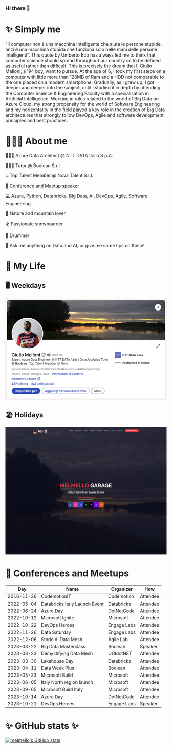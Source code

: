 ### Hi there 👋

# ✨ Simply me

"Il computer non è una macchina intelligente che aiuta le persone stupide, anzi è una macchina stupida che funziona solo nelle mani delle persone intelligenti".
This quote by Umberto Eco has always led me to think that computer science should spread throughout our country so to be defined as useful rather than difficult. This is precisely the dream that I, Giulio Melloni, a '94 boy, want to pursue. At the age of 6, I took my first steps on a computer with little more than 128MB of Ram and a HDD not comparable to the one placed on a modern smartphone. Gradually, as I grew up, I got deeper and deeper into the subject, until I studied it in depth by attending the Computer Science & Engineering Faculty with a specialisation in Artificial Intelligence. Working in roles related to the world of Big Data on Azure Cloud, my strong propensity for the world of Software Engineering and my horizontality in the field played a key role in the creation of Big Data architectures that strongly follow DevOps, Agile and software development principles and best practices.

# 🤷🏼‍♂️ About me

👨🏼‍💻 Azure Data Architect @ NTT DATA Italia S.p.A.

👨🏻‍🏫 Tutor @ Boolean S.r.l.

🔝 Top Talent Member @ Nova Talent S.r.l.

🤩 Conference and Meetup speaker

💻 Azure, Python, Databricks, Big Data, AI, DevOps, Agile, Software Engineering

🌱 Nature and mountain lover

🏂 Passionate snowboarder

🥁 Drummer

💬 Ask me anything on Data and AI, or give me some tips on these!

# 🧬 My Life

## 🖥️ Weekdays

[![Alt text](img/linkedin.png "a title")](https://www.linkedin.com/in/melmello/)

## 🏖️ Holidays

[![Alt text](img/website.png "a title")](https://melmellogarage.xyz)

# 📅 Conferences and Meetups

| Day        | Name                          | Organizer   | How      |
| ---------- | ----------------------------- | ----------- | -------- |
| 2016-11-26 | CodemotionIT                  | Codemotion  | Attendee |
| 2022-05-04 | Databricks Italy Launch Event | Databricks  | Attendee |
| 2022-06-24 | Azure Day                     | DotNetCode  | Attendee |
| 2022-10-12 | Microsoft Ignite              | Microsoft   | Attendee |
| 2022-10-22 | DevOps Heroes                 | Engage Labs | Attendee |
| 2022-11-26 | Data Saturday                 | Engage Labs | Attendee |
| 2022-12-06 | Storie di Data Mesh           | Agile Lab   | Attendee |
| 2023-03-22 | Big Data Masterclass          | Boolean     | Speaker  |
| 2023-03-23 | Demystifying Data Mesh        | UGIdotNET   | Attendee |
| 2023-03-30 | Lakehouse Day                 | Databricks  | Attendee |
| 2023-04-11 | Data Week Plus                | Boolean     | Attendee |
| 2023-05-23 | Microsoft Build               | Microsoft   | Attendee |
| 2023-06-05 | Italy North region launch     | Microsoft   | Attendee |
| 2023-09-05 | Microsoft Build Italy         | Microsoft   | Attendee |
| 2023-10-14 | Azure Day                     | DotNetCode  | Attendee |
| 2023-10-21 | DevOps Heroes                 | Engage Labs | Speaker  |

# ✨ GitHub stats ✨

[![melmello's GitHub stats](https://github-readme-stats.vercel.app/api?username=melmello)](https://github.com/melmello/github-readme-stats)
